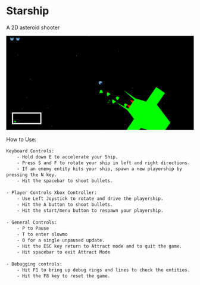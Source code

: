 # Starship
A 2D asteroid shooter

![Starship Banner](https://github.com/jswilkinSMU/Starship/blob/main/StarshipHeroImage.png)

How to Use:

	Keyboard Controls: 
		- Hold down E to accelerate your Ship. 
		- Press S and F to rotate your ship in left and right directions. 
		- If an enemy entity hits your ship, spawn a new playership by pressing the N key. 
		- Hit the spacebar to shoot bullets.
  
	- Player Controls Xbox Controller: 
		- Use Left Joystick to rotate and drive the playership. 
		- Hit the A button to shoot bullets. 
		- Hit the start/menu button to respawn your playership.

	- General Controls: 
		- P to Pause 
		- T to enter slowmo 
		- O for a single unpaused update.
		- Hit the ESC key return to Attract mode and to quit the game.
		- Hit spacebar to exit Attract Mode

	- Debugging controls:
		- Hit F1 to bring up debug rings and lines to check the entities.
		- Hit the F8 key to reset the game.
